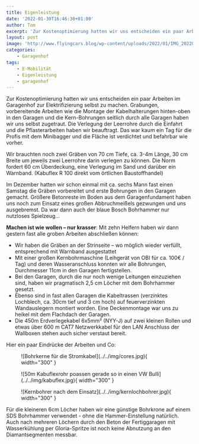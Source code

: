 ```yaml
---
title: Eigenleistung
date: '2022-01-30T16:46:30+01:00'
author: Tom
excerpt: 'Zur Kostenoptimierung hatten wir uns entscheiden ein paar Arbeiten im Garagenhof selbst zu machen... '
layout: post
image: 'http://www.flyingcars.blog/wp-content/uploads/2022/01/IMG_20220129_160415-1-edited-scaled.jpg'
categories:
    - Garagenhof
tags:
    - E-Mobilität
    - Eigenleistung
    - garagenhof
---
```


Zur Kostenoptimierung hatten wir uns entscheiden ein paar Arbeiten im Garagenhof zur Elektrifizierung selbst zu machen. Grabungen, vorbereitende Arbeiten wie die Montage der Kabelhalterungen hinten-oben in den Garagen und die Kern-Bohrungen seitlich durch alle Garagen haben wir uns selbst zugetraut. Die Verlegung der Leerrohre durch die Einfahrt und die Pflasterarbeiten haben wir beauftragt. Das war kaum ein Tag für die Profis mit dem Minibagger und die Fläche ist verdichtet und befahrbar wie vorher.

 Wir brauchten noch zwei Gräben von 70 cm Tiefe, ca. 3-4m Länge, 30 cm Breite um jeweils zwei Leerrohre darin verlegen zu können. Die Norm fordert 60 cm Überdeckung, eine Verlegung im Sand und darüber ein Warnband. (Kabuflex R 100 direkt vom örtlichen Baustoffhandel)

Im Dezember hatten wir schon einmal mit ca. sechs Mann fast einen Samstag die Gräben vorbereitet und erste Bohrungen in den Garagen gemacht. Größere Betonreste im Boden aus dem Garagenfundament haben uns noch zum Einsatz eines großen Abbruchmeißels gezwungen und uns ausgebremst. Da war dann auch der blaue Bosch Bohrhammer nur nutzloses Spielzeug… 

**Machen ist wie wollen – nur krasser**: Mit zehn Helfern haben wir dann gestern fast alle groben Arbeiten abschließen können:

- Wir haben die Gräben an der Strinseite – wo möglich wieder verfüllt, entsprechend mit Warnband ausgestattet
- Mit einer großen Kernbohrmaschine (Leihgerät von OBI für ca. 100€ / Tag) und deren Wasseranschluss konnten wir alle Bohrungen, Durchmesser 11cm in den Garagen fertigstellen.
- Bei den Garagen, durch die nur noch wenige Leitungen einzuziehen sind, haben wir pragmatisch 2,5 cm Löcher mit dem Bohrhammer gesetzt.
- Ebenso sind in fast allen Garagen die Kabeltrassen (verzinktes Lochblech, ca. 30cm tief und 3 cm hoch) auf feuerverzinkten Wandauslegern montiert worden. Eine Deckenmontage war uns zu heikel mit dem Flachdach der Garagen.
- Die 450m Erdverlegekabel 6x5mm² (NYY-J) auf zwei kleinen Rollen und etwas über 600 m CAT7 Netzwerkkabel für den LAN Anschluss der Wallboxen stehen auch sicher verstaut bereit.

Hier ein paar Eindrücke der Arbeiten und Co:

<figure markdown="span">
  ![Bohrkerne für die Stromkabel](../../img/cores.jpg){ width="300" }
</figure>

<figure markdown="span">
  ![50m Kabuflexrohr poassen gerade so in einen VW Bulli](../../img/kabuflex.jpg){ width="300" }
</figure>

<figure markdown="span">
  ![Kernbohrer nach dem Einsatz](../../img/kernlochbohrer.jpg){ width="300" }
</figure>

Für die kleineren 6cm Löcher haben wir eine günstige Bohrkrone auf einem SDS Bohrhammer verwendet - ohne die Hammer-Einstellung natürlich. Auch nach mehreren Löchern durch den Beton der Fertiggaragen mit Wasserkühlung per Gloria-Spritze ist noch keine Abnutzung an den Diamantsegmenten messbar. 